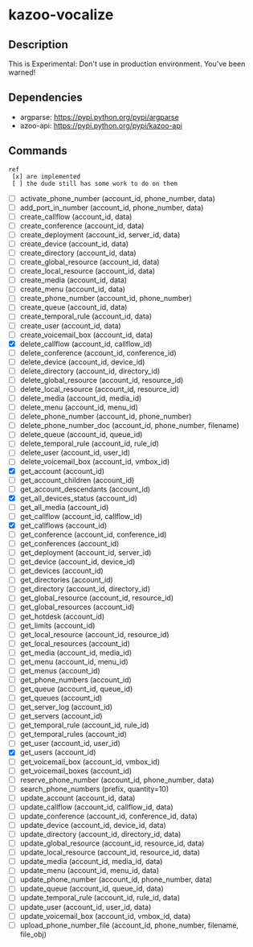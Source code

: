 kazoo-vocalize
==============

Description
-----------

This is Experimental: Don't use in production environment. You've been warned!


Dependencies
------------

 - argparse: https://pypi.python.org/pypi/argparse
 - azoo-api: https://pypi.python.org/pypi/kazoo-api

Commands
--------

```
ref
 [x] are implemented
 [ ] the dude still has some work to do on them
```

 - [ ] activate_phone_number        (account_id, phone_number, data)
 - [ ] add_port_in_number           (account_id, phone_number, data)
 - [ ] create_callflow              (account_id, data)
 - [ ] create_conference            (account_id, data)
 - [ ] create_deployment            (account_id, server_id, data)
 - [ ] create_device                (account_id, data)
 - [ ] create_directory             (account_id, data)
 - [ ] create_global_resource       (account_id, data)
 - [ ] create_local_resource        (account_id, data)
 - [ ] create_media                 (account_id, data)
 - [ ] create_menu                  (account_id, data)
 - [ ] create_phone_number          (account_id, phone_number)
 - [ ] create_queue                 (account_id, data)
 - [ ] create_temporal_rule         (account_id, data)
 - [ ] create_user                  (account_id, data)
 - [ ] create_voicemail_box         (account_id, data)
 - [x] delete_callflow              (account_id, callflow_id)
 - [ ] delete_conference            (account_id, conference_id)
 - [ ] delete_device                (account_id, device_id)
 - [ ] delete_directory             (account_id, directory_id)
 - [ ] delete_global_resource       (account_id, resource_id)
 - [ ] delete_local_resource        (account_id, resource_id)
 - [ ] delete_media                 (account_id, media_id)
 - [ ] delete_menu                  (account_id, menu_id)
 - [ ] delete_phone_number          (account_id, phone_number)
 - [ ] delete_phone_number_doc      (account_id, phone_number, filename)
 - [ ] delete_queue                 (account_id, queue_id)
 - [ ] delete_temporal_rule         (account_id, rule_id)
 - [ ] delete_user                  (account_id, user_id)
 - [ ] delete_voicemail_box         (account_id, vmbox_id)
 - [x] get_account                  (account_id)
 - [ ] get_account_children         (account_id)
 - [ ] get_account_descendants      (account_id)
 - [x] get_all_devices_status       (account_id)
 - [ ] get_all_media                (account_id)
 - [ ] get_callflow                 (account_id, callflow_id)
 - [x] get_callflows                (account_id)
 - [ ] get_conference               (account_id, conference_id)
 - [ ] get_conferences              (account_id)
 - [ ] get_deployment               (account_id, server_id)
 - [ ] get_device                   (account_id, device_id)
 - [ ] get_devices                  (account_id)
 - [ ] get_directories              (account_id)
 - [ ] get_directory                (account_id, directory_id)
 - [ ] get_global_resource          (account_id, resource_id)
 - [ ] get_global_resources         (account_id)
 - [ ] get_hotdesk                  (account_id)
 - [ ] get_limits                   (account_id)
 - [ ] get_local_resource           (account_id, resource_id)
 - [ ] get_local_resources          (account_id)
 - [ ] get_media                    (account_id, media_id)
 - [ ] get_menu                     (account_id, menu_id)
 - [ ] get_menus                    (account_id)
 - [ ] get_phone_numbers            (account_id)
 - [ ] get_queue                    (account_id, queue_id)
 - [ ] get_queues                   (account_id)
 - [ ] get_server_log               (account_id)
 - [ ] get_servers                  (account_id)
 - [ ] get_temporal_rule            (account_id, rule_id)
 - [ ] get_temporal_rules           (account_id)
 - [ ] get_user                     (account_id, user_id)
 - [x] get_users                    (account_id)
 - [ ] get_voicemail_box            (account_id, vmbox_id)
 - [ ] get_voicemail_boxes          (account_id)
 - [ ] reserve_phone_number         (account_id, phone_number, data)
 - [ ] search_phone_numbers         (prefix, quantity=10)
 - [ ] update_account               (account_id, data)
 - [ ] update_callflow              (account_id, callflow_id, data)
 - [ ] update_conference            (account_id, conference_id, data)
 - [ ] update_device                (account_id, device_id, data)
 - [ ] update_directory             (account_id, directory_id, data)
 - [ ] update_global_resource       (account_id, resource_id, data)
 - [ ] update_local_resource        (account_id, resource_id, data)
 - [ ] update_media                 (account_id, media_id, data)
 - [ ] update_menu                  (account_id, menu_id, data)
 - [ ] update_phone_number          (account_id, phone_number, data)
 - [ ] update_queue                 (account_id, queue_id, data)
 - [ ] update_temporal_rule         (account_id, rule_id, data)
 - [ ] update_user                  (account_id, user_id, data)
 - [ ] update_voicemail_box         (account_id, vmbox_id, data)
 - [ ] upload_phone_number_file     (account_id, phone_number, filename, file_obj)
